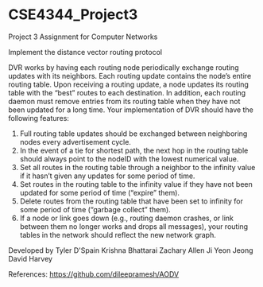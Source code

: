 # CSE4344_Project3
Project 3 Assignment for Computer Networks

Implement the distance vector routing protocol

DVR works by having each routing node periodically exchange routing updates with its
neighbors. Each routing update contains the node’s entire routing table. Upon receiving a
routing update, a node updates its routing table with the “best” routes to each destination. In
addition, each routing daemon must remove entries from its routing table when they have not
been updated for a long time.
Your implementation of DVR should have the following features:
  1. Full routing table updates should be exchanged between neighboring nodes every
    advertisement cycle.
  2. In the event of a tie for shortest path, the next hop in the routing table should always
    point to the nodeID with the lowest numerical value.
  3. Set all routes in the routing table through a neighbor to the infinity value if it hasn’t
    given any updates for some period of time.
  4. Set routes in the routing table to the infinity value if they have not been updated for
    some period of time (“expire” them).
  5. Delete routes from the routing table that have been set to infinity for some period of
  time (“garbage collect” them).
  6. If a node or link goes down (e.g., routing daemon crashes, or link between them no
    longer works and drops all messages), your routing tables in the network should reflect
    the new network graph.

Developed by
  Tyler D'Spain
  Krishna Bhattarai
  Zachary Allen
  Ji Yeon Jeong
  David Harvey


References:
https://github.com/dileepramesh/AODV